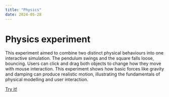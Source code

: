 ```yaml
---
title: "Physics"
date: 2024-05-28
---
```


# Physics experiment 
This experiment aimed to combine two distinct physical behaviours into one interactive simulation. The pendulum swings and the square falls loose, bouncing. Users can click and drag both objects to change how they move with mouse interaction. This experiment shows how basic forces like gravity and damping can produce realistic motion, illustrating the fundamentals of physical modelling and user interaction.

[Try it!](/skills-github-pages/Experiment33/Physics/index.html)
